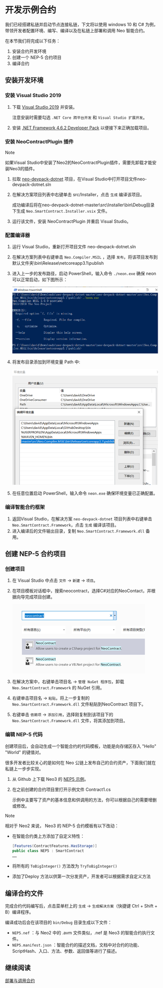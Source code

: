 # 开发示例合约

我们已经搭建私链并启动节点连接私链，下文将以使用 windows 10 和 C# 为例，带领开发者配置环境、编写、编译以及在私链上部署和调用 Neo 智能合约。

在本节我们将完成以下任务：

1. 安装合约开发环境
2. 创建一个 NEP-5 合约项目
3. 编译合约

## 安装开发环境

### 安装 Visual Studio 2019

1. 下载 [Visual Studio 2019](https://www.visualstudio.com/products/visual-studio-community-vs) 并安装。

   注意安装时需要勾选 `.NET Core 跨平台开发` 和 `Visual Studio 扩展开发`。

2. 安装 [.NET Framework 4.6.2 Developer Pack](https://dotnet.microsoft.com/download/dotnet-framework/thank-you/net462-developer-pack-offline-installer) 以便接下来正确加载项目。

### 安装 NeoContractPlugin 插件

> [!Note]
>
> 如果Visual Studio中安装了Neo2的NeoContractPlugin插件，需要先卸载才能安装Neo3的插件。

1. 拉取 [neo-devpack-dotnet](https://github.com/neo-project/neo-devpack-dotnet) 项目，在Visual Studio中打开项目文件neo-devpack-dotnet.sln

2. 在解决方案项目列表中右键单击 src/Installer，点击 `生成` 编译该项目。

   成功编译后将在neo-devpack-dotnet-master\src\Installer\bin\Debug目录下生成 `Neo.SmartContract.Installer.vsix` 文件。

3. 运行该文件，安装 NeoContractPlugin 并重启 Visual Studio。

### 配置编译器

1. 运行 Visual Studio，重新打开项目文件 neo-devpack-dotnet.sln

2. 在解决方案列表中右键单击 `Neo.Compiler.MSIL` ，选择 `发布`，将该项目发布到默认文件夹\bin\Release\netcoreapp3.1\publish

3. 进入上一步的发布路径，启动 PowerShell，输入命令 `./neon.exe` 确保 neon 可以正常启动，如下图所示：

   ![neon](../assets/neon.png)

4. 将发布目录添加到环境变量 Path 中:

   ![env](../assets/env.png)

5. 在任意位置启动 PowerShell，输入命令 `neon.exe` 确保环境变量已正确配置。

### 编译智能合约框架

1. 返回Visual Studio，在解决方案 `neo-devpack-dotnet` 项目列表中右键单击 `Neo.SmartContract.Framework`，点击 `生成` 编译该项目。
2. 进入编译后的文件输出目录，复制 `Neo.SmartContract.Framework.dll` 备用。

## 创建 NEP-5 合约项目

### 创建项目

1. 在 Visual Studio 中点击 `文件` -> `新建` -> `项目`。

2. 在项目模板对话框中，搜索neocontract，选择C#对应的NeoContact，并根据向导完成项目创建。

   ![neocontract](../assets/neocontract.png)

3. 在解决方案中，右键单击项目名 -> `管理 NuGet 程序包`，卸载 `Neo.SmartContract.Framework` 的 NuGet 引用。

4. 右键单击项目名 -> `粘贴`，将上一步复制的 `Neo.SmartContract.Framework.dll` 文件粘贴到NeoContract 项目下。

5. 右键单击 `依赖项` -> `添加引用`，选择刚复制到该项目下的 `Neo.SmartContract.Framework.dll` 文件，将其添加到项目。

### 编辑 NEP-5 代码

创建项目后，会自动生成一个智能合约的代码模板，功能是向存储区存入 "Hello" "World" 的键值对。

很多开发者比较关心的是如何在 Neo 公链上发布自己的合约资产，下面我们就在私链上一步步实现。

1. 从 Github 上下载 Neo3 的 [NEP5 示例](https://github.com/neo-ngd/Neo3-Smart-Contract-Examples/blob/master/NEP5/Contract1.cs)。

2. 在之前创建的合约项目里打开示例文件 Contract1.cs

   示例中主要写了资产的基本信息和供调用的方法，你可以根据自己的需要增删或修改。

> [!Note]
>
> 相对于 Neo2 来说， Neo3 的 NEP-5 合约模板有以下改动：
>
> - 在智能合约类上方添加了自定义特性：
>
>   ```c#
>   [Features(ContractFeatures.HasStorage)]
>   public class NEP5 : SmartContract
>   ……
>   ```
>
> - 将所有的 `ToBigInteger()` 方法改为 `TryToBigInteger()`
>
> - 添加了Deploy 方法以供第一次分发资产，开发者可以根据需求自定义方法
>

## 编译合约文件

完成合约代码编写后，点击菜单栏上的 `生成` -> `生成解决方案`（快捷键 Ctrl + Shift + B）编译程序。

编译成功后会在该项目的 `bin/Debug` 目录生成以下文件：

- `NEP5.nef` ：与 Neo2 中的 .avm 文件类似，.nef 是 Neo3 的智能合约执行文件。
- `NEP5.manifest.json` ：智能合约的描述文档，文档中对合约的功能、ScriptHash、入口、方法、参数、返回值等进行了描述。

## 继续阅读

[部署与调用合约](deploy.md)
